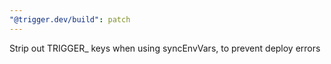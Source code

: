 ```yaml
---
"@trigger.dev/build": patch
---
```


Strip out TRIGGER\_ keys when using syncEnvVars, to prevent deploy errors
